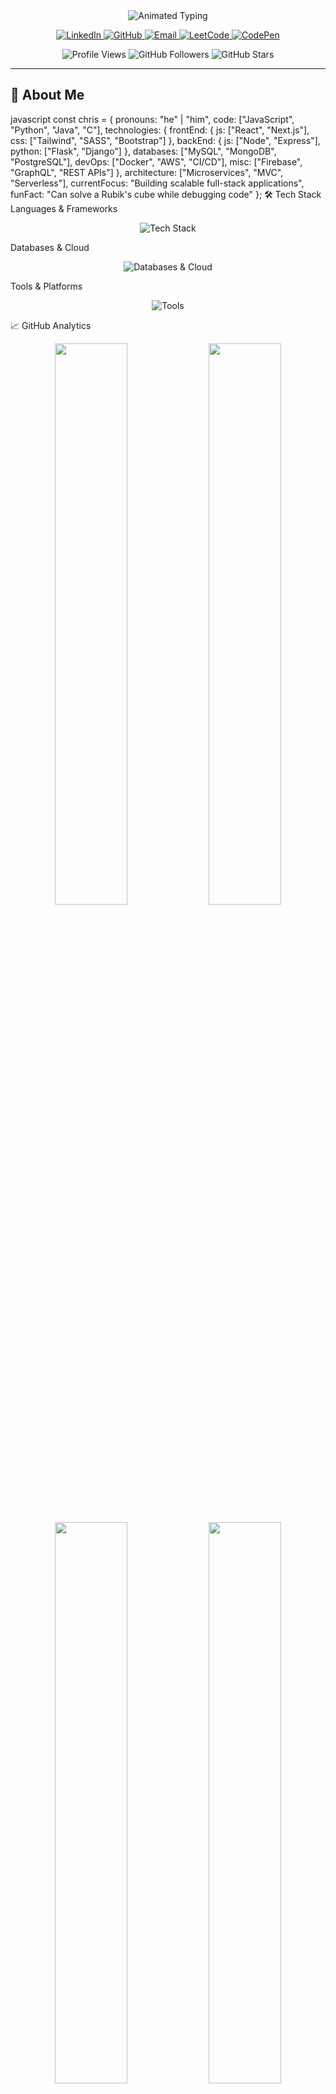 <!-- Professional GitHub Profile README for Chris Halden -->
<div align="center">
   <img src="https://readme-typing-svg.herokuapp.com?font=Fira+Code&weight=600&size=28&duration=4000&pause=1000&color=00D1B2&center=true&vCenter=true&width=600&lines=Chris+Halden;Full-Stack+Developer;Tech+Innovator;Open+Source+Contributor" alt="Animated Typing" />
   
   <!-- Social Badges -->
   <p align="center">
      <a href="https://linkedin.com/in/chrishalden" target="_blank" rel="noopener noreferrer">
         <img alt="LinkedIn" src="https://img.shields.io/badge/-LinkedIn-0077B5?style=for-the-badge&logo=LinkedIn&logoColor=white"/>
      </a>
      <a href="https://github.com/Chrishal17" target="_blank" rel="noopener noreferrer">
         <img alt="GitHub" src="https://img.shields.io/badge/-GitHub-181717?style=for-the-badge&logo=GitHub&logoColor=white"/>
      </a>
      <a href="mailto:chrishalden11@gmail.com">
         <img alt="Email" src="https://img.shields.io/badge/-Email-D14836?style=for-the-badge&logo=Gmail&logoColor=white"/>
      </a>
      <a href="https://leetcode.com/chrishalden11/" target="_blank" rel="noopener noreferrer">
         <img alt="LeetCode" src="https://img.shields.io/badge/-LeetCode-FFA116?style=for-the-badge&logo=LeetCode&logoColor=black"/>
      </a>
      <a href="https://codepen.io/Chris-Halden" target="_blank" rel="noopener noreferrer">
         <img alt="CodePen" src="https://img.shields.io/badge/-CodePen-000000?style=for-the-badge&logo=CodePen&logoColor=white"/>
      </a>
   </p>
   
   <!-- GitHub Stats -->
   <p align="center">
      <img src="https://komarev.com/ghpvc/?username=Chrishal17&label=Profile+Views&color=00D1B2&style=flat" alt="Profile Views" />
      <img src="https://img.shields.io/github/followers/Chrishal17?label=Followers&style=flat&color=00D1B2" alt="GitHub Followers" />
      <img src="https://img.shields.io/github/stars/Chrishal17?label=Stars&style=flat&color=00D1B2" alt="GitHub Stars" />
   </p>
</div>

---

## 🚀 About Me

javascript
const chris = {
  pronouns: "he" | "him",
  code: ["JavaScript", "Python", "Java", "C"],
  technologies: {
    frontEnd: {
      js: ["React", "Next.js"],
      css: ["Tailwind", "SASS", "Bootstrap"]
    },
    backEnd: {
      js: ["Node", "Express"],
      python: ["Flask", "Django"]
    },
    databases: ["MySQL", "MongoDB", "PostgreSQL"],
    devOps: ["Docker", "AWS", "CI/CD"],
    misc: ["Firebase", "GraphQL", "REST APIs"]
  },
  architecture: ["Microservices", "MVC", "Serverless"],
  currentFocus: "Building scalable full-stack applications",
  funFact: "Can solve a Rubik's cube while debugging code"
};
🛠️ Tech Stack
Languages & Frameworks
<p align="center"> <img src="https://skillicons.dev/icons?i=js,ts,python,java,c,cpp,react,nextjs,nodejs,express,django,flask,tailwind,sass,bootstrap,materialui" alt="Tech Stack" /> </p>
Databases & Cloud
<p align="center"> <img src="https://skillicons.dev/icons?i=mysql,mongodb,postgresql,firebase,aws,azure,gcp,docker,kubernetes" alt="Databases & Cloud" /> </p>
Tools & Platforms
<p align="center"> <img src="https://skillicons.dev/icons?i=git,github,gitlab,vscode,linux,bash,postman,figma,netlify,vercel" alt="Tools" /> </p>
📈 GitHub Analytics
<p align="center"> <img width="48%" src="https://github-readme-stats.vercel.app/api?username=Chrishal17&show_icons=true&theme=radical&count_private=true&include_all_commits=true&hide_border=true" /> <img width="48%" src="https://github-readme-streak-stats.herokuapp.com/?user=Chrishal17&theme=radical&hide_border=true" /> </p><p align="center"> <img width="48%" src="https://github-readme-stats.vercel.app/api/top-langs/?username=Chrishal17&layout=compact&theme=radical&hide_border=true&langs_count=8" /> <img width="48%" src="https://github-profile-summary-cards.vercel.app/api/cards/productive-time?username=Chrishal17&theme=radical&utcOffset=8" /> </p><p align="center"> <img src="https://github-profile-trophy.vercel.app/?username=Chrishal17&theme=radical&no-bg=true&no-frame=true&column=4&margin-w=15&margin-h=15" alt="GitHub Trophies" /> </p>
🏆 Coding Profiles
<div align="center">
LeetCode
https://leetcard.jacoblin.cool/chrishalden11?theme=nord&font=Baloo%25202&ext=heatmap&width=800

CodeChef
https://cp-logo.vercel.app/codechef/chrishalden?logo=true

</div>
🔥 Recent Activity
<!--START_SECTION:activity-->
🎉 Merged PR [#1] in [Chrishal17/Project-X]

🚀 Published release v1.0.0 of [Awesome-Project]

💪 Opened PR [#42] in [Open-Source-Org/Repo]

🛠️ Fixed bug in authentication middleware

📚 Updated documentation for API endpoints

<!--END_SECTION:activity-->
📌 Pinned Repositories
<div align="center"> <a href="https://github.com/Chrishal17/Project-A"> <img align="center" src="https://github-readme-stats.vercel.app/api/pin/?username=Chrishal17&repo=Project-A&theme=radical" /> </a> <a href="https://github.com/Chrishal17/Project-B"> <img align="center" src="https://github-readme-stats.vercel.app/api/pin/?username=Chrishal17&repo=Project-B&theme=radical" /> </a> <a href="https://github.com/Chrishal17/Project-C"> <img align="center" src="https://github-readme-stats.vercel.app/api/pin/?username=Chrishal17&repo=Project-C&theme=radical" /> </a> <a href="https://github.com/Chrishal17/Project-D"> <img align="center" src="https://github-readme-stats.vercel.app/api/pin/?username=Chrishal17&repo=Project-D&theme=radical" /> </a></div>
✍️ Blog Posts
<!-- BLOG-POST-LIST:START -->
Optimizing React Performance in 2023

Building Scalable Microservices with Node.js

The Complete Guide to JWT Authentication

<!-- BLOG-POST-LIST:END -->
🎯 Current Projects
Project X: Building a scalable e-commerce platform with microservices architecture

Project Y: Developing an AI-powered recommendation engine using Python

Project Z: Creating an open-source UI component library for React

🤝 Collaboration Opportunities
I'm actively looking to collaborate on:

Open source projects in the JavaScript/TypeScript ecosystem

Innovative web applications with modern tech stacks

Developer tools and utilities

Educational content creation

💡 Development Philosophy
"Write code that is first understandable, then correct, then fast - in that order."

Modified from Mike Acton

I believe in:

Clean, maintainable code with proper documentation

Test-driven development (TDD) where appropriate

Continuous learning and knowledge sharing

Building solutions that solve real problems

<div align="center">
https://github.com/Chrishal17/Chrishal17/blob/output/github-contribution-grid-snake.svg

<p>⚡ <em>"First, solve the problem. Then, write the code."</em> - John Johnson</p>
<sub>Built with ❤️ and <a href="https://github.com/Chrishal17">GitHub</a></sub>

</div> 
